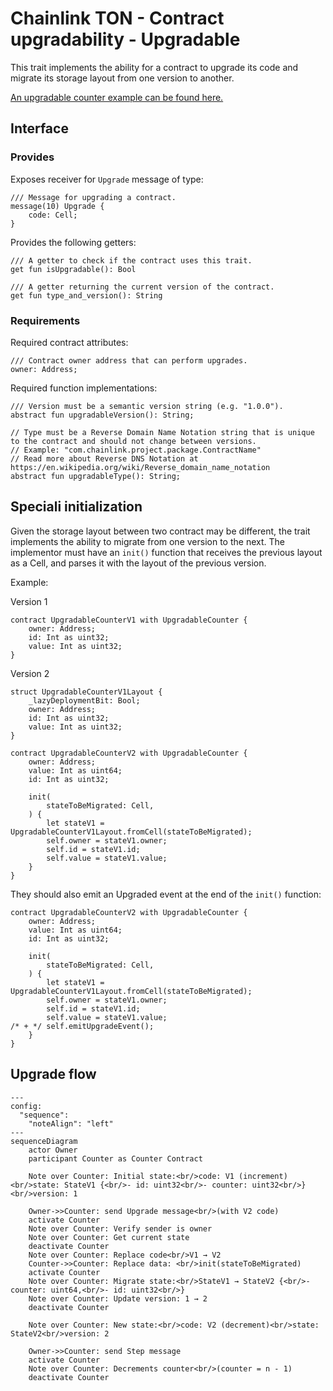 # Chainlink TON - Contract upgradability - Upgradable

This trait implements the ability for a contract to upgrade its code and migrate its storage layout from one version to another.

[An upgradable counter example can be found here.](../../../../contracts/contracts/examples/upgrades/)

## Interface

### Provides

Exposes receiver for `Upgrade` message of type:

```tact
/// Message for upgrading a contract.
message(10) Upgrade {
    code: Cell;
}
```

Provides the following getters:

```tact
/// A getter to check if the contract uses this trait.
get fun isUpgradable(): Bool

/// A getter returning the current version of the contract.
get fun type_and_version(): String
```

### Requirements

Required contract attributes:

```tact
/// Contract owner address that can perform upgrades.
owner: Address;
```

Required function implementations:

```tact
/// Version must be a semantic version string (e.g. "1.0.0").
abstract fun upgradableVersion(): String;

// Type must be a Reverse Domain Name Notation string that is unique to the contract and should not change between versions.
// Example: "com.chainlink.project.package.ContractName"
// Read more about Reverse DNS Notation at https://en.wikipedia.org/wiki/Reverse_domain_name_notation
abstract fun upgradableType(): String;
```

## Speciali initialization

Given the storage layout between two contract may be different, the trait implements the ability to migrate from one version to the next. The implementor must have an `init()` function that receives the previous layout as a Cell, and parses it with the layout of the previous version.

Example:

Version 1

```tact
contract UpgradableCounterV1 with UpgradableCounter {
    owner: Address;
    id: Int as uint32;
    value: Int as uint32;
}
```

Version 2

```tact
struct UpgradableCounterV1Layout {
    _lazyDeploymentBit: Bool;
    owner: Address;
    id: Int as uint32;
    value: Int as uint32;
}

contract UpgradableCounterV2 with UpgradableCounter {
    owner: Address;
    value: Int as uint64;
    id: Int as uint32;

    init(
        stateToBeMigrated: Cell,
    ) {
        let stateV1 = UpgradableCounterV1Layout.fromCell(stateToBeMigrated);
        self.owner = stateV1.owner;
        self.id = stateV1.id;
        self.value = stateV1.value;
    }
}
```

They should also emit an Upgraded event at the end of the `init()` function:

```tact
contract UpgradableCounterV2 with UpgradableCounter {
    owner: Address;
    value: Int as uint64;
    id: Int as uint32;

    init(
        stateToBeMigrated: Cell,
    ) {
        let stateV1 = UpgradableCounterV1Layout.fromCell(stateToBeMigrated);
        self.owner = stateV1.owner;
        self.id = stateV1.id;
        self.value = stateV1.value;
/* + */ self.emitUpgradeEvent();
    }
}
```

## Upgrade flow

```mermaid
---
config:
  "sequence":
    "noteAlign": "left"
---
sequenceDiagram
    actor Owner
    participant Counter as Counter Contract
    
    Note over Counter: Initial state:<br/>code: V1 (increment)<br/>state: StateV1 {<br/>- id: uint32<br/>- counter: uint32<br/>}<br/>version: 1

    Owner->>Counter: send Upgrade message<br/>(with V2 code)
    activate Counter
    Note over Counter: Verify sender is owner
    Note over Counter: Get current state
    deactivate Counter
    Note over Counter: Replace code<br/>V1 → V2
    Counter->>Counter: Replace data: <br/>init(stateToBeMigrated)
    activate Counter
    Note over Counter: Migrate state:<br/>StateV1 → StateV2 {<br/>- counter: uint64,<br/>- id: uint32<br/>}
    Note over Counter: Update version: 1 → 2
    deactivate Counter

    Note over Counter: New state:<br/>code: V2 (decrement)<br/>state: StateV2<br/>version: 2

    Owner->>Counter: send Step message
    activate Counter
    Note over Counter: Decrements counter<br/>(counter = n - 1)
    deactivate Counter
```
